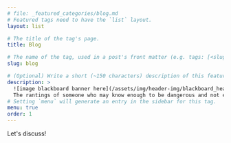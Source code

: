 ```yaml
---
# file: _featured_categories/blog.md
# Featured tags need to have the `list` layout.
layout: list

# The title of the tag's page.
title: Blog

# The name of the tag, used in a post's front matter (e.g. tags: [<slug>]).
slug: blog

# (Optional) Write a short (~150 characters) description of this featured tag.
description: >
  ![image blackboard banner here](/assets/img/header-img/blackboard_header_sepia.jpg)
  The rantings of someone who may know enough to be dangerous and not enough to stop...
# Setting `menu` will generate an entry in the sidebar for this tag.
menu: true
order: 1
---
```

Let's discuss!
